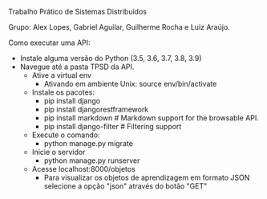 Trabalho Prático de Sistemas Distribuídos
      
Grupo: Alex Lopes, Gabriel Aguilar, Guilherme Rocha e Luiz Araújo.

Como executar uma API:

* Instale alguma versão do Python (3.5, 3.6, 3.7, 3.8, 3.9)
* Navegue até a pasta TPSD da API.
    * Ative a virtual env
        * Ativando em ambiente Unix: source env/bin/activate
    * Instale os pacotes:
        * pip install django
        * pip install djangorestframework
        * pip install markdown       # Markdown support for the browsable API.
        * pip install django-filter  # Filtering support
    * Execute o comando:
        * python manage.py migrate
    * Inicie o servidor
        * python manage.py runserver
    * Acesse localhost:8000/objetos
        * Para visualizar os objetos de aprendizagem em formato JSON selecione a opção "json" através do botão "GET"
        
